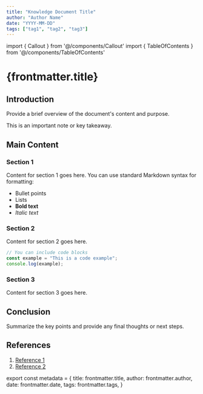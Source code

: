 ```yaml
---
title: "Knowledge Document Title"
author: "Author Name"
date: "YYYY-MM-DD"
tags: ["tag1", "tag2", "tag3"]
---
```


import { Callout } from '@/components/Callout'
import { TableOfContents } from '@/components/TableOfContents'

# {frontmatter.title}

<TableOfContents />

## Introduction

Provide a brief overview of the document's content and purpose.

<Callout type="info">
  This is an important note or key takeaway.
</Callout>

## Main Content

### Section 1

Content for section 1 goes here. You can use standard Markdown syntax for formatting:

- Bullet points
- Lists
- **Bold text**
- *Italic text*

### Section 2

Content for section 2 goes here.

```javascript
// You can include code blocks
const example = "This is a code example";
console.log(example);
```

### Section 3

Content for section 3 goes here.

## Conclusion

Summarize the key points and provide any final thoughts or next steps.

## References

1. [Reference 1](https://example.com/reference1)
2. [Reference 2](https://example.com/reference2)

export const metadata = {
  title: frontmatter.title,
  author: frontmatter.author,
  date: frontmatter.date,
  tags: frontmatter.tags,
}

